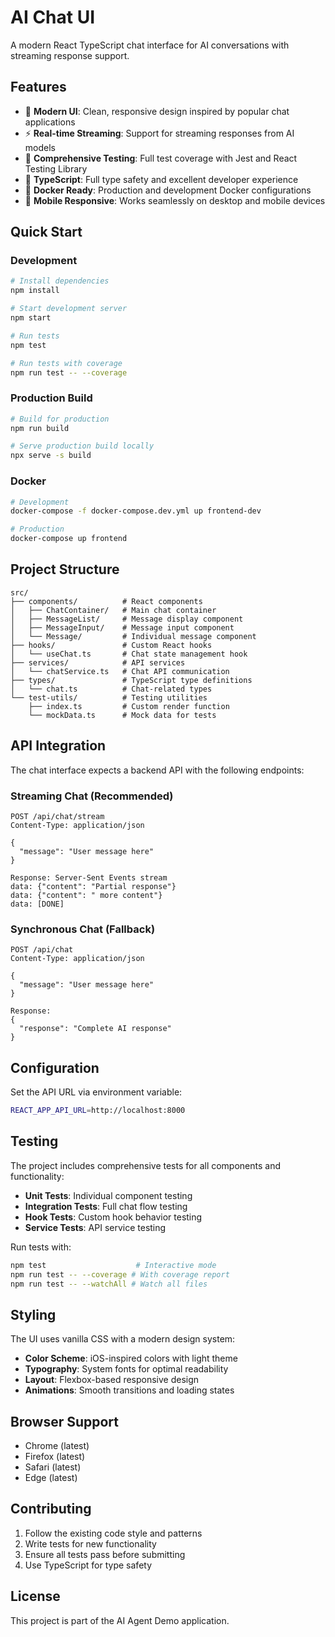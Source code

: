 # AI Chat UI

A modern React TypeScript chat interface for AI conversations with streaming response support.

## Features

- 🎯 **Modern UI**: Clean, responsive design inspired by popular chat applications
- ⚡ **Real-time Streaming**: Support for streaming responses from AI models
- 🧪 **Comprehensive Testing**: Full test coverage with Jest and React Testing Library
- 🔧 **TypeScript**: Full type safety and excellent developer experience
- 🐳 **Docker Ready**: Production and development Docker configurations
- 📱 **Mobile Responsive**: Works seamlessly on desktop and mobile devices

## Quick Start

### Development

```bash
# Install dependencies
npm install

# Start development server
npm start

# Run tests
npm test

# Run tests with coverage
npm run test -- --coverage
```

### Production Build

```bash
# Build for production
npm run build

# Serve production build locally
npx serve -s build
```

### Docker

```bash
# Development
docker-compose -f docker-compose.dev.yml up frontend-dev

# Production
docker-compose up frontend
```

## Project Structure

```
src/
├── components/          # React components
│   ├── ChatContainer/   # Main chat container
│   ├── MessageList/     # Message display component
│   ├── MessageInput/    # Message input component
│   └── Message/         # Individual message component
├── hooks/               # Custom React hooks
│   └── useChat.ts       # Chat state management hook
├── services/            # API services
│   └── chatService.ts   # Chat API communication
├── types/               # TypeScript type definitions
│   └── chat.ts          # Chat-related types
└── test-utils/          # Testing utilities
    ├── index.ts         # Custom render function
    └── mockData.ts      # Mock data for tests
```

## API Integration

The chat interface expects a backend API with the following endpoints:

### Streaming Chat (Recommended)
```
POST /api/chat/stream
Content-Type: application/json

{
  "message": "User message here"
}

Response: Server-Sent Events stream
data: {"content": "Partial response"}
data: {"content": " more content"}
data: [DONE]
```

### Synchronous Chat (Fallback)
```
POST /api/chat
Content-Type: application/json

{
  "message": "User message here"
}

Response:
{
  "response": "Complete AI response"
}
```

## Configuration

Set the API URL via environment variable:

```bash
REACT_APP_API_URL=http://localhost:8000
```

## Testing

The project includes comprehensive tests for all components and functionality:

- **Unit Tests**: Individual component testing
- **Integration Tests**: Full chat flow testing
- **Hook Tests**: Custom hook behavior testing
- **Service Tests**: API service testing

Run tests with:
```bash
npm test                    # Interactive mode
npm run test -- --coverage # With coverage report
npm run test -- --watchAll # Watch all files
```

## Styling

The UI uses vanilla CSS with a modern design system:

- **Color Scheme**: iOS-inspired colors with light theme
- **Typography**: System fonts for optimal readability
- **Layout**: Flexbox-based responsive design
- **Animations**: Smooth transitions and loading states

## Browser Support

- Chrome (latest)
- Firefox (latest)
- Safari (latest)
- Edge (latest)

## Contributing

1. Follow the existing code style and patterns
2. Write tests for new functionality
3. Ensure all tests pass before submitting
4. Use TypeScript for type safety

## License

This project is part of the AI Agent Demo application.